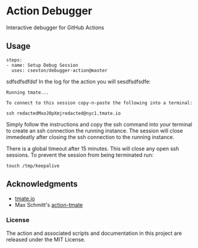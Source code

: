 # Action Debugger

Interactive debugger for GitHub Actions

## Usage
```
steps:
- name: Setup Debug Session
  uses: csexton/debugger-action@master
```
sdfsdfsdfdsf
In the log for the action you will sesdfsdfsdfe:

```
Running tmate...

To connect to this session copy-n-paste the following into a terminal:

ssh redactedMxoJ0pXmjredacted@nyc1.tmate.io
```

Simply follow the instructions and copy the ssh command into your terminal to create an ssh connection the running instance. The session will close immedeatly after closing the ssh connection to the running instance.

There is a global timeout after 15 minutes. This will close any open ssh sessions. To prevent the session from being terminated run:

```
touch /tmp/keepalive
```

## Acknowledgments

* [tmate.io](https://tmate.io)
* Max Schmitt's [action-tmate](https://github.com/mxschmitt/action-tmate)

### License

The action and associated scripts and documentation in this project are released under the MIT License.
